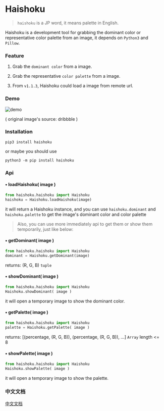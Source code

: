 # Haishoku

> `haishoku` is a JP word, it means palette in English.

Haishoku is a development tool for grabbing the dominant color or representative color palette from an image, it depends on `Python3` and `Pillow`.

### Feature

1. Grab the `dominant color` from a image.

2. Grab the representative `color palette` from a image.

3. From `v1.1.3`, Haishoku could load a image from remote url. 

### Demo
![demo](http://wx2.sinaimg.cn/large/89243dfbly1ffoekfainzj20dw05k0u7.jpg)

( original image's source: dribbble )

### Installation

```shell
pip3 install haishoku
```

or maybe you should use

```shell
python3 -m pip install haishoku
```

### Api

#### • loadHaishoku( image )

```python
from haishoku.haishoku import Haishoku
haishoku = Haishoku.loadHaishoku(image)
```

it will return a Haishoku instance, and you can use `haishoku.dominant` and `haishoku.palette` to get the image's dominant color and color palette

> Also, you can use more immediately api to get them or show them temporarily, just like below:

#### • getDominant( image )

```python
from haishoku.haishoku import Haishoku
dominant = Haishoku.getDominant(image)
```

returns: (R, G, B) `tuple`

#### • showDominant( image )

```python
from haishoku.haishoku import Haishoku
Haishoku.showDominant( image )
```

it will open a temporary image to show the dominant color.

#### • getPalette( image )

```python
from haishoku.haishoku import Haishoku
palette = Haishoku.getPalette( image )
```

returns: [(percentage, (R, G, B)), (percentage, (R, G, B)), ...] `Array` length <= 8

#### • showPalette( image )

```python
from haishoku.haishoku import Haishoku
Haishoku.showPalette( image )
```

it will open a temporary image to show the palette.

### 中文文档

 [中文文档](docs/document_zh.md)


